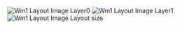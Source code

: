 ![Wm1 Layout Image Layer0](https://i.imgur.com/UWQzasE.png)
![Wm1 Layout Image Layer1](https://i.imgur.com/cHOefMH.png)
![Wm1 Layout Image Layout size](https://i.imgur.com/jL1EDod.png)